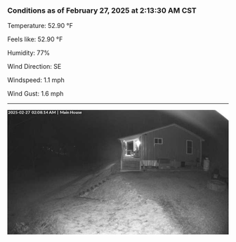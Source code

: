 ### Conditions as of February 27, 2025 at 2:13:30 AM CST 

Temperature: 52.90 &deg;F

Feels like: 52.90 &deg;F

Humidity: 77%

Wind Direction: SE

Windspeed: 1.1 mph

Wind Gust: 1.6 mph

---

<img src="./images/latest.jpeg"/>

